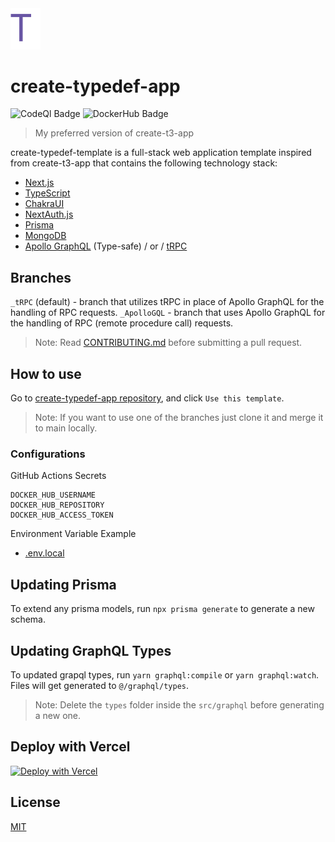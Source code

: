<img src='./public/assets/images/logo.svg' alt='Next.js Template Logo' width='48px'/>

# create-typedef-app

![CodeQl Badge](https://github.com/stephenasuncionDEV/create-typedef-app/actions/workflows/codeql-analysis.yml/badge.svg) ![DockerHub Badge](https://github.com/stephenasuncionDEV/create-typedef-app/actions/workflows/docker-deployment.yml/badge.svg)

> My preferred version of create-t3-app

create-typedef-template is a full-stack web application template inspired from create-t3-app that contains the following technology stack:

- [Next.js](https://nextjs.org/)
- [TypeScript](https://typescriptlang.org/)
- [ChakraUI](https://chakra-ui.com/)
- [NextAuth.js](https://next-auth.js.org/)
- [Prisma](https://www.prisma.io/)
- [MongoDB](https://www.mongodb.com/)
- [Apollo GraphQL](https://www.apollographql.com/) (Type-safe) / or / [tRPC](https://trpc.io/) 

## Branches

`_tRPC` (default) - branch that utilizes tRPC in place of Apollo GraphQL for the handling of RPC requests.
`_ApolloGQL` - branch that uses Apollo GraphQL for the handling of RPC (remote procedure call) requests.

> Note: Read [CONTRIBUTING.md](https://github.com/stephenasuncionDEV/create-typedef-app/blob/main/CONTRIBUTING.md) before submitting a pull request.

## How to use

Go to [create-typedef-app repository](https://github.com/stephenasuncionDEV/create-typedef-app), and click `Use this template`.

> Note: If you want to use one of the branches just clone it and merge it to main locally.

### Configurations

GitHub Actions Secrets

```
DOCKER_HUB_USERNAME
DOCKER_HUB_REPOSITORY
DOCKER_HUB_ACCESS_TOKEN
```

Environment Variable Example

- [.env.local](https://github.com/stephenasuncionDEV/create-typedef-app/blob/main/.env.local.example)

## Updating Prisma

To extend any prisma models, run `npx prisma generate` to generate a new schema.

## Updating GraphQL Types

To updated grapql types, run `yarn graphql:compile` or `yarn graphql:watch`. Files will get generated to `@/graphql/types`.

> Note: Delete the `types` folder inside the `src/graphql` before generating a new one.

## Deploy with Vercel

[![Deploy with Vercel](https://vercel.com/button)](https://vercel.com/new/clone?repository-url=https%3A%2F%2Fgithub.com%2FstephenasuncionDEV%2Fcreate-typedef-app&env=APP_NAME,SALT_KEY&envDescription=https%3A%2F%2Fgithub.com%2FstephenasuncionDEV%2Fcreate-typedef-app%2Fblob%2Fmain%2F.env.local.example&project-name=create-typedef-app&repo-name=create-typedef-app&demo-title=create-typedef-app&demo-description=A%20statically%20generated%20template%20for%20my%20go-to%20tech%20stack)

## License

[MIT](https://github.com/stephenasuncionDEV/create-typedef-app/blob/main/LICENSE)